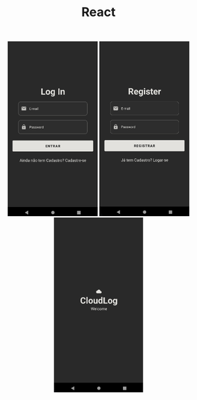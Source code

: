 <h1 align="center">
  React
</h1>

<br>

<p align="center">
  <img src="images/loginScreen.png" height="400" width="auto" alt="Log In Screen">

  <img src="images/registerScreen.png" height="400" width="auto" alt="Register Screen">

  <img src="images/mainScreen.png" height="400" width="auto" alt="Main Screen">  
</p>
